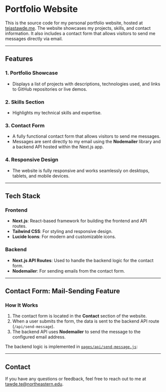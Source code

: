 # Portfolio Website

This is the source code for my personal portfolio website, hosted at [tejastawde.me](https://tejastawde.me). The website showcases my projects, skills, and contact information. It also includes a contact form that allows visitors to send me messages directly via email.

---

## Features

### 1. **Portfolio Showcase**
- Displays a list of projects with descriptions, technologies used, and links to GitHub repositories or live demos.

### 2. **Skills Section**
- Highlights my technical skills and expertise.

### 3. **Contact Form**
- A fully functional contact form that allows visitors to send me messages.
- Messages are sent directly to my email using the **Nodemailer** library and a backend API hosted within the Next.js app.

### 4. **Responsive Design**
- The website is fully responsive and works seamlessly on desktops, tablets, and mobile devices.

---

## Tech Stack

### **Frontend**
- **Next.js**: React-based framework for building the frontend and API routes.
- **Tailwind CSS**: For styling and responsive design.
- **Lucide Icons**: For modern and customizable icons.

### **Backend**
- **Next.js API Routes**: Used to handle the backend logic for the contact form.
- **Nodemailer**: For sending emails from the contact form.

---

## Contact Form: Mail-Sending Feature

### **How It Works**
1. The contact form is located in the **Contact** section of the website.
2. When a user submits the form, the data is sent to the backend API route (`/api/send-message`).
3. The backend API uses **Nodemailer** to send the message to the configured email address.

The backend logic is implemented in [`pages/api/send-message.js`](pages/api/send-message.js):

---

## Contact

If you have any questions or feedback, feel free to reach out to me at [tawde.te@northeastern.edu](mailto:tawde.te@northeastern.edu).